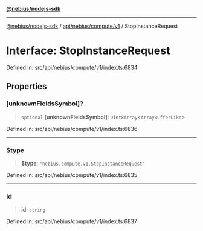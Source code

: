 [**@nebius/nodejs-sdk**](../../../../../README.md)

***

[@nebius/nodejs-sdk](../../../../../README.md) / [api/nebius/compute/v1](../README.md) / StopInstanceRequest

# Interface: StopInstanceRequest

Defined in: src/api/nebius/compute/v1/index.ts:6834

## Properties

### \[unknownFieldsSymbol\]?

> `optional` **\[unknownFieldsSymbol\]**: `Uint8Array`\<`ArrayBufferLike`\>

Defined in: src/api/nebius/compute/v1/index.ts:6836

***

### $type

> **$type**: `"nebius.compute.v1.StopInstanceRequest"`

Defined in: src/api/nebius/compute/v1/index.ts:6835

***

### id

> **id**: `string`

Defined in: src/api/nebius/compute/v1/index.ts:6837
